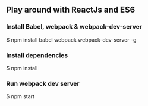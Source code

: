 ## Play around with ReactJs and ES6

### Install Babel, webpack & webpack-dev-server
$ npm install babel webpack webpack-dev-server -g

### Install dependencies
$ npm install

### Run webpack dev server
$ npm start
